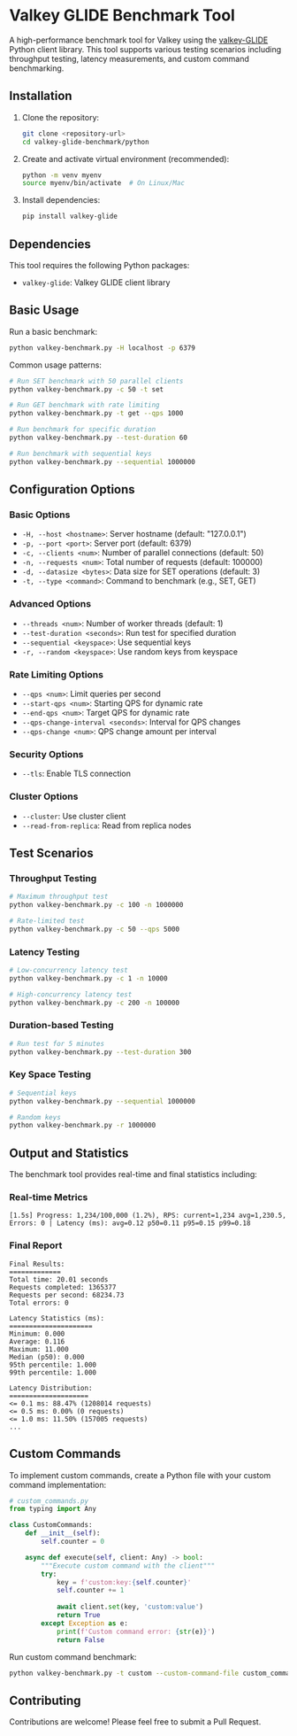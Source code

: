 # Valkey GLIDE Benchmark Tool

A high-performance benchmark tool for Valkey using the [valkey-GLIDE](https://github.com/valkey-io/valkey-glide) Python client library. This tool supports various testing scenarios including throughput testing, latency measurements, and custom command benchmarking.

## Installation

1. Clone the repository:
    ```bash
    git clone <repository-url>
    cd valkey-glide-benchmark/python
    ```

2. Create and activate virtual environment (recommended):
    ```bash
    python -m venv myenv
    source myenv/bin/activate  # On Linux/Mac
    ```

3. Install dependencies:
    ```bash
    pip install valkey-glide
    ```

## Dependencies

This tool requires the following Python packages:
- `valkey-glide`: Valkey GLIDE client library

## Basic Usage

Run a basic benchmark:
```bash
python valkey-benchmark.py -H localhost -p 6379
```

Common usage patterns:
```bash
# Run SET benchmark with 50 parallel clients
python valkey-benchmark.py -c 50 -t set

# Run GET benchmark with rate limiting
python valkey-benchmark.py -t get --qps 1000

# Run benchmark for specific duration
python valkey-benchmark.py --test-duration 60

# Run benchmark with sequential keys
python valkey-benchmark.py --sequential 1000000
```

## Configuration Options

### Basic Options
- `-H, --host <hostname>`: Server hostname (default: "127.0.0.1")
- `-p, --port <port>`: Server port (default: 6379)
- `-c, --clients <num>`: Number of parallel connections (default: 50)
- `-n, --requests <num>`: Total number of requests (default: 100000)
- `-d, --datasize <bytes>`: Data size for SET operations (default: 3)
- `-t, --type <command>`: Command to benchmark (e.g., SET, GET)

### Advanced Options
- `--threads <num>`: Number of worker threads (default: 1)
- `--test-duration <seconds>`: Run test for specified duration
- `--sequential <keyspace>`: Use sequential keys
- `-r, --random <keyspace>`: Use random keys from keyspace

### Rate Limiting Options
- `--qps <num>`: Limit queries per second
- `--start-qps <num>`: Starting QPS for dynamic rate
- `--end-qps <num>`: Target QPS for dynamic rate
- `--qps-change-interval <seconds>`: Interval for QPS changes
- `--qps-change <num>`: QPS change amount per interval

### Security Options
- `--tls`: Enable TLS connection

### Cluster Options
- `--cluster`: Use cluster client
- `--read-from-replica`: Read from replica nodes

## Test Scenarios

### Throughput Testing
```bash
# Maximum throughput test
python valkey-benchmark.py -c 100 -n 1000000

# Rate-limited test
python valkey-benchmark.py -c 50 --qps 5000
```

### Latency Testing
```bash
# Low-concurrency latency test
python valkey-benchmark.py -c 1 -n 10000

# High-concurrency latency test
python valkey-benchmark.py -c 200 -n 100000
```

### Duration-based Testing
```bash
# Run test for 5 minutes
python valkey-benchmark.py --test-duration 300
```

### Key Space Testing
```bash
# Sequential keys
python valkey-benchmark.py --sequential 1000000

# Random keys
python valkey-benchmark.py -r 1000000
```

## Output and Statistics

The benchmark tool provides real-time and final statistics including:

### Real-time Metrics
```
[1.5s] Progress: 1,234/100,000 (1.2%), RPS: current=1,234 avg=1,230.5, Errors: 0 | Latency (ms): avg=0.12 p50=0.11 p95=0.15 p99=0.18
```

### Final Report
```
Final Results:
=============
Total time: 20.01 seconds
Requests completed: 1365377
Requests per second: 68234.73
Total errors: 0

Latency Statistics (ms):
=====================
Minimum: 0.000
Average: 0.116
Maximum: 11.000
Median (p50): 0.000
95th percentile: 1.000
99th percentile: 1.000

Latency Distribution:
====================
<= 0.1 ms: 88.47% (1208014 requests)
<= 0.5 ms: 0.00% (0 requests)
<= 1.0 ms: 11.50% (157005 requests)
...
```

## Custom Commands

To implement custom commands, create a Python file with your custom command implementation:

```python
# custom_commands.py
from typing import Any

class CustomCommands:
    def __init__(self):
        self.counter = 0

    async def execute(self, client: Any) -> bool:
        """Execute custom command with the client"""
        try:
            key = f'custom:key:{self.counter}'
            self.counter += 1
            
            await client.set(key, 'custom:value')
            return True
        except Exception as e:
            print(f'Custom command error: {str(e)}')
            return False
```

Run custom command benchmark:
```bash
python valkey-benchmark.py -t custom --custom-command-file custom_commands.py
```

## Contributing

Contributions are welcome! Please feel free to submit a Pull Request.
